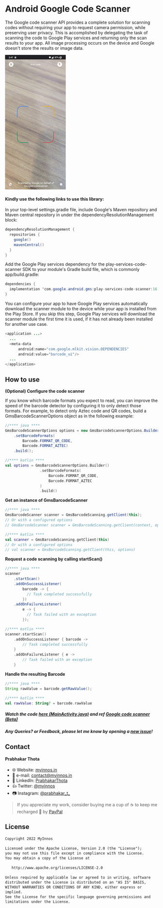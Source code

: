# Android Google Code Scanner
The Google code scanner API provides a complete solution for scanning codes without requiring your app to request camera permission, while preserving user privacy. This is accomplished by delegating the task of scanning the code to Google Play services and returning only the scan results to your app. All image processing occurs on the device and Google doesn't store the results or image data.

 ![Android-Google Code Scanner - Example](https://raw.githubusercontent.com/myinnos/Android-Google-Code-Scanner/main/photo1652692783_1.jpeg)
  
#### Kindly use the following links to use this library:

In your top-level settings.gradle file, include Google's Maven repository and Maven central repository in under the dependencyResolutionManagement block:

```java
dependencyResolutionManagement {
  repositories {
    google()
    mavenCentral()
  }
}
```
Add the Google Play services dependency for the play-services-code-scanner SDK to your module's Gradle build file, which is commonly app/build.gradle:
```java
dependencies {
  implementation 'com.google.android.gms:play-services-code-scanner:16.0.0-beta1'
}
``` 
You can configure your app to have Google Play services automatically download the scanner module to the device while your app is installed from the Play Store. If you skip this step, Google Play services will download the scanner module the first time it is used, if it has not already been installed for another use case.
```java
<application ...>
  ...
  <meta-data
      android:name="com.google.mlkit.vision.DEPENDENCIES"
      android:value="barcode_ui"/>
  ...
</application>
``` 

How to use
-----
**(Optional) Configure the code scanner**

If you know which barcode formats you expect to read, you can improve the speed of the barcode detector by configuring it to only detect those formats. For example, to detect only Aztec code and QR codes, build a GmsBarcodeScannerOptions object as in the following example:

```java
//**** java ****
GmsBarcodeScannerOptions options = new GmsBarcodeScannerOptions.Builder()
    .setBarcodeFormats(
        Barcode.FORMAT_QR_CODE,
        Barcode.FORMAT_AZTEC)
    .build();
```
```kotlin
//**** kotlin ****
val options = GmsBarcodeScannerOptions.Builder()
                .setBarcodeFormats(
                    Barcode.FORMAT_QR_CODE,
                    Barcode.FORMAT_AZTEC
                )
                .build()
```             
**Get an instance of GmsBarcodeScanner**
```java
//**** java ****
GmsBarcodeScanner scanner = GmsBarcodeScanning.getClient(this);
// Or with a configured options
// GmsBarcodeScanner scanner = GmsBarcodeScanning.getClient(context, options);
```
```kotlin
//**** kotlin ****
val scanner = GmsBarcodeScanning.getClient(this)
// Or with a configured options
// val scanner = GmsBarcodeScanning.getClient(this, options)
```
**Request a code scanning by calling startScan()**
```java
//**** java ****
scanner
    .startScan()
    .addOnSuccessListener(
        barcode -> {
          // Task completed successfully
        })
    .addOnFailureListener(
        e -> {
          // Task failed with an exception
        });
```
```kotlin
//**** kotlin ****
scanner.startScan()
    .addOnSuccessListener { barcode ->
        // Task completed successfully
    }
    .addOnFailureListener { e ->
        // Task failed with an exception
    }
```
**Handle the resulting Barcode**
```java
//**** java ****
String rawValue = barcode.getRawValue();
```
```kotlin
//**** kotlin ****
val rawValue: String? = barcode.rawValue
```
##### Watch the code [here (MainActivity.java)](https://github.com/myinnos/Android-Google-Code-Scanner/blob/main/app/src/main/java/in/myinnos/googlecodescanner/MainActivity.java) and ref [Google code scanner (Beta)](https://developers.google.com/ml-kit/code-scanner)

##### Any Queries? or Feedback, please let me know by opening a [new issue](https://github.com/myinnos/Android-Google-Code-Scanner/issues/new)!

## Contact
#### Prabhakar Thota
* :globe_with_meridians: Website: [myinnos.in](http://www.myinnos.in "Prabhakar Thota")
* :email: e-mail: contact@myinnos.in
* :mag_right: LinkedIn: [PrabhakarThota](https://www.linkedin.com/in/prabhakarthota "Prabhakar Thota on LinkedIn")
* :thumbsup: Twitter: [@myinnos](https://twitter.com/myinnos "Prabhakar Thota on twitter")    
* :camera: Instagram: [@prabhakar_t_](https://www.instagram.com/prabhakar_t_/ "Prabhakar Thota on Instagram")   

> If you appreciate my work, consider buying me a cup of :coffee: to keep me recharged :metal: by [PayPal](https://www.paypal.me/fansfolio)

License
-------

    Copyright 2022 MyInnos

    Licensed under the Apache License, Version 2.0 (the "License");
    you may not use this file except in compliance with the License.
    You may obtain a copy of the License at

       http://www.apache.org/licenses/LICENSE-2.0

    Unless required by applicable law or agreed to in writing, software
    distributed under the License is distributed on an "AS IS" BASIS,
    WITHOUT WARRANTIES OR CONDITIONS OF ANY KIND, either express or implied.
    See the License for the specific language governing permissions and
    limitations under the License.
